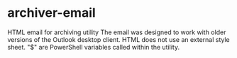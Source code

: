 # archiver-email
HTML email for archiving utility
The email was designed to work with older versions of the Outlook desktop client.
HTML does not use an external style sheet.
"$" are PowerShell variables called within the utility.
